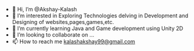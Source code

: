 - 👋 Hi, I’m @Akshay-Kalash
- 👀 I’m interested in Exploring Technologies delving in Development and Designing of websites,pages,games,etc.
- 🌱 I’m currently learning Java and Game development using Unity 2D 
- 💞️ I’m looking to collaborate on ...
- 📫 How to reach me kalashakshay99@gmail.com

<!---
Akshay-Kalash/Akshay-Kalash is a ✨ special ✨ repository because its `README.md` (this file) appears on your GitHub profile.
You can click the Preview link to take a look at your changes.
--->
